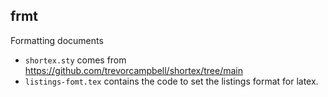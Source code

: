 ## frmt

Formatting documents

* `shortex.sty` comes from https://github.com/trevorcampbell/shortex/tree/main
* `listings-fomt.tex` contains the code to set the listings format for latex.

